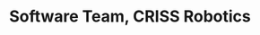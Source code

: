 ---
title: Software Team, CRISS Robotics
tags: [2020-Present]
style: fill
color: warning
description: At CRISS Robotics, we are making rovers that can survive harsh Martian conditions and perform scientific tests. In the software team, we devised an efficient algorithm for adding autonomous driving abilities to the rover. Before joining software team, I was head of the chassis team where I designed and built the chassis of the rover.
external_url: https://www.crissrobotics.in
---